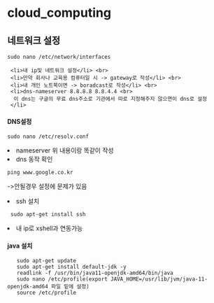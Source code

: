 # cloud_computing

<h2>네트워크 설정</h2>

    sudo nano /etc/network/interfaces

     <li>내 ip및 네트워크 설정</li> <br>
     <li>만약 회사나 교육용 컴퓨터일 시 -> gateway로 작성</li> <br>
     <li>내 개인 노트북이면 -> boradcast로 작성</li> <br>
     <li>dns-nameserver 8.8.8.8 8.8.4.4 <br> 
      이 dns는 구글의 무료 dns주소로 기관에서 따로 지정해주지 않으면이 dns로 설정
     </li>
 
  
<h4>DNS설정</h4>

    sudo nano /etc/resolv.conf
   

 <li>nameserver 위 내용이랑 똑같이 작성</li>

   <li> dns 동작 확인</li>

    ping www.google.co.kr

   ->안될경우 설정에 문제가 있음

   <li> ssh 설치</li>

     sudo apt-get install ssh


   <li>내 ip로 xshell과 연동가능</li>


   <h4>java 설치</h4>

       sudo apt-get update
       sudo apt-get install default-jdk -y
       readlink -f /usr/bin/java11-openjdk-amd64/bin/java
       sudo nano /etc/profile(export JAVA_HOME=/usr/lib/jvm/java-11-openjdk-amd64 파일 밑에 설정)
       source /etc/profile

    
   
